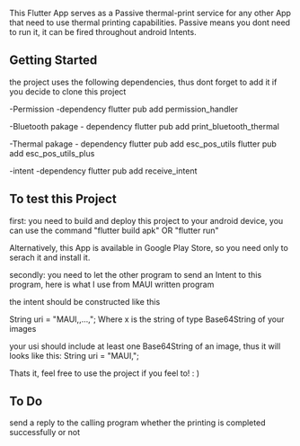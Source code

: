 This Flutter App serves as a Passive thermal-print service for any other App that need to use thermal printing capabilities.
Passive means you dont need to run it, it can be fired throughout android Intents.

## Getting Started

the project uses the following dependencies, thus dont forget to add it if you decide to clone this project

-Permission -dependency
flutter pub add permission_handler

-Bluetooth pakage - dependency
flutter pub add print_bluetooth_thermal

-Thermal pakage - dependency
flutter pub add esc_pos_utils
flutter pub add esc_pos_utils_plus

-intent -dependency
flutter pub add receive_intent

## To test this Project
first: you need to build and deploy this project to your android device, you can use the command
"flutter build apk" OR "flutter run"

Alternatively, this App is available in Google Play Store, so you need only to serach it and install it.

secondly: you need to let the other program to send an Intent to this program, here is what I use from MAUI written program

the intent should be constructed like this

String uri = "MAUI,<x>,...,<x>";
Where x is the string of type Base64String of your images

your usi should include at least one Base64String  of an image, thus it will looks like this: 
String uri = "MAUI,<x>";

Thats it, feel free to use the project if you feel to! : )

## To Do
send a reply to the calling program whether the printing is completed successfully or not 